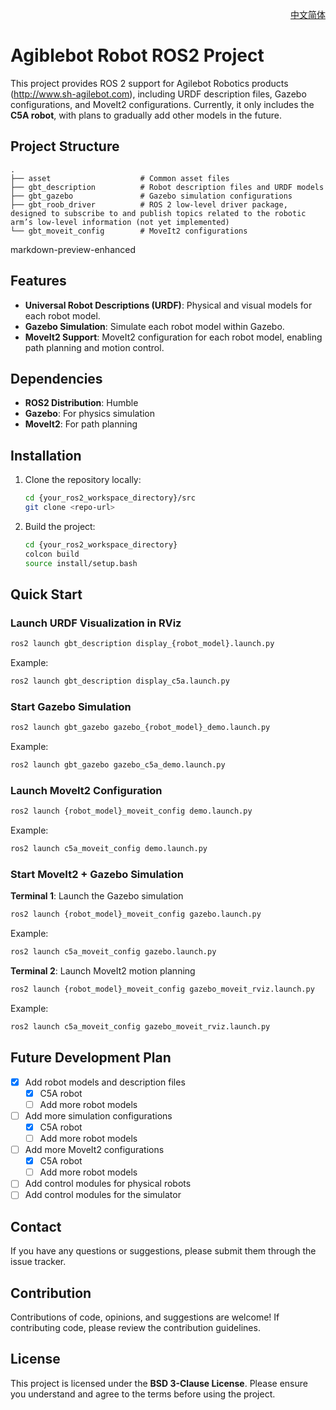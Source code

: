 
<div align="right">
  
[中文简体](docs/readme_cn.md)

</div>

# Agiblebot Robot ROS2 Project



This project provides ROS 2 support for Agilebot Robotics products (http://www.sh-agilebot.com), including URDF description files, Gazebo configurations, and MoveIt2 configurations. Currently, it only includes the **C5A robot**, with plans to gradually add other models in the future.

## Project Structure

```
.
├── asset                    # Common asset files
├── gbt_description          # Robot description files and URDF models
├── gbt_gazebo               # Gazebo simulation configurations
├── gbt_roob_driver          # ROS 2 low-level driver package, designed to subscribe to and publish topics related to the robotic arm’s low-level information (not yet implemented)
└── gbt_moveit_config        # MoveIt2 configurations
```
markdown-preview-enhanced 
## Features

- **Universal Robot Descriptions (URDF)**: Physical and visual models for each robot model.
- **Gazebo Simulation**: Simulate each robot model within Gazebo.
- **MoveIt2 Support**: MoveIt2 configuration for each robot model, enabling path planning and motion control.

## Dependencies

- **ROS2 Distribution**: Humble
- **Gazebo**: For physics simulation
- **MoveIt2**: For path planning

## Installation

1. Clone the repository locally:

    ```bash
    cd {your_ros2_workspace_directory}/src
    git clone <repo-url>
    ```

2. Build the project:

    ```bash
    cd {your_ros2_workspace_directory}
    colcon build
    source install/setup.bash
    ```

## Quick Start

### Launch URDF Visualization in RViz

```bash
ros2 launch gbt_description display_{robot_model}.launch.py
```

Example:
```bash
ros2 launch gbt_description display_c5a.launch.py
```

### Start Gazebo Simulation

```bash
ros2 launch gbt_gazebo gazebo_{robot_model}_demo.launch.py
```

Example:
```bash
ros2 launch gbt_gazebo gazebo_c5a_demo.launch.py
```

### Launch MoveIt2 Configuration

```bash
ros2 launch {robot_model}_moveit_config demo.launch.py
```

Example:
```bash
ros2 launch c5a_moveit_config demo.launch.py
```

### Start MoveIt2 + Gazebo Simulation

**Terminal 1**: Launch the Gazebo simulation
```bash
ros2 launch {robot_model}_moveit_config gazebo.launch.py
```

Example:
```bash
ros2 launch c5a_moveit_config gazebo.launch.py
```

**Terminal 2**: Launch MoveIt2 motion planning
```bash
ros2 launch {robot_model}_moveit_config gazebo_moveit_rviz.launch.py
```

Example:
```bash
ros2 launch c5a_moveit_config gazebo_moveit_rviz.launch.py
```

## Future Development Plan

- [x] Add robot models and description files
    - [x] C5A robot
    - [ ] Add more robot models
- [ ] Add more simulation configurations
    - [x] C5A robot
    - [ ] Add more robot models
- [ ] Add more MoveIt2 configurations
    - [x] C5A robot
    - [ ] Add more robot models
- [ ] Add control modules for physical robots
- [ ] Add control modules for the simulator

## Contact

If you have any questions or suggestions, please submit them through the issue tracker.

## Contribution

Contributions of code, opinions, and suggestions are welcome! If contributing code, please review the contribution guidelines.

## License

This project is licensed under the **BSD 3-Clause License**. Please ensure you understand and agree to the terms before using the project.

